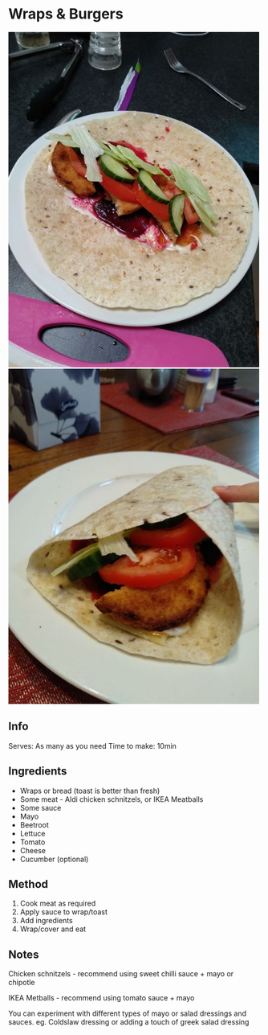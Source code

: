 # Wraps & Burgers

![](./img/wrap-1.jpg)
![](./img/wrap-2.jpg)

## Info

Serves: As many as you need
Time to make: 10min

## Ingredients

* Wraps or bread (toast is better than fresh)
* Some meat - Aldi chicken schnitzels, or IKEA Meatballs
* Some sauce
* Mayo
* Beetroot
* Lettuce
* Tomato
* Cheese
* Cucumber (optional)

## Method

1. Cook meat as required
2. Apply sauce to wrap/toast
3. Add ingredients
4. Wrap/cover and eat

## Notes

Chicken schnitzels - recommend using sweet chilli sauce + mayo or chipotle

IKEA Metballs - recommend using tomato sauce + mayo

You can experiment with different types of mayo or salad dressings and sauces. eg. Coldslaw dressing or adding a touch of greek salad dressing